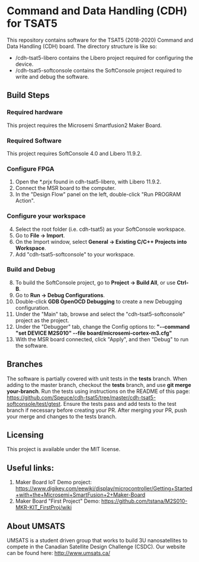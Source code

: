# Command and Data Handling (CDH) for TSAT5
This repository contains software for the TSAT5 (2018-2020) Command and Data Handling (CDH) board. The directory structure is like so:
- /cdh-tsat5-libero contains the Libero project required for configuring the device.
- /cdh-tsat5-softconsole contains the SoftConsole project required to write and debug the software.


## Build Steps

### Required hardware
This project requires the Microsemi Smartfusion2 Maker Board.

### Required Software
This project requires SoftConsole 4.0 and Libero 11.9.2.

### Configure FPGA
1. Open the \*.prjx found in cdh-tsat5-libero, with Libero 11.9.2.
2. Connect the MSR board to the computer.
3. In the "Design Flow" panel on the left, double-click "Run PROGRAM Action".

### Configure your workspace
4. Select the root folder (i.e. cdh-tsat5) as your SoftConsole workspace.
5. Go to **File -> Import**.
6. On the Import window, select **General -> Existing C/C++ Projects into Workspace**.
7. Add "cdh-tsat5-softconsole" to your workspace. 

### Build and Debug
8. To build the SoftConsole project, go to **Project -> Build All**, or use **Ctrl-B**.
9. Go to **Run -> Debug Configurations**.
10. Double-click **GDB OpenOCD Debugging** to create a new Debugging configuration.
11. Under the "Main" tab, browse and select the "cdh-tsat5-softconsole" project as the project.
12. Under the "Debugger" tab, change the Config options to: **"--command "set DEVICE M2S010" --file board/microsemi-cortex-m3.cfg"**
12. With the MSR board connected, click "Apply", and then "Debug" to run the software.

## Branches
The software is partially covered with unit tests in the **tests** branch. When adding to the master branch, checkout the **tests** branch, and use **git merge your-branch**. Run the tests using instructions on the README of this page: https://github.com/Speuce/cdh-tsat5/tree/master/cdh-tsat5-softconsole/test/gtest. Ensure the tests pass and add tests to the test branch if necessary before creating your PR. After merging your PR, push your merge and changes to the tests branch.

## Licensing
This project is available under the MIT license.

## Useful links:
1. Maker Board IoT Demo project: https://www.digikey.com/eewiki/display/microcontroller/Getting+Started+with+the+Microsemi+SmartFusion+2+Maker-Board
2. Maker Board "First Project" Demo: https://github.com/tstana/M2S010-MKR-KIT_FirstProj/wiki

## About UMSATS
UMSATS is a student driven group that works to build 3U nanosatellites to compete in the Canadian Satellite Design Challenge (CSDC). Our website can be found here: http://www.umsats.ca/
